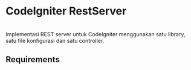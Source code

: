 # **CodeIgniter RestServer** 
<br> Implementasi REST server untuk CodeIgniter menggunakan satu library, satu file konfigurasi dan satu controller.
## Requirements
